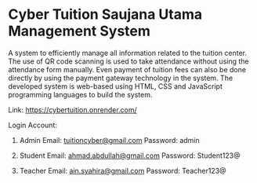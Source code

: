 # Cyber Tuition Saujana Utama Management System

A system to efficiently manage all information related to the tuition center. The use of QR code scanning is used to take attendance without using the attendance form manually. Even payment of tuition fees can also be done directly by using the payment gateway technology in the system. The developed system is web-based using HTML, CSS and JavaScript programming languages to build the system.

Link: https://cybertuition.onrender.com/

Login Account:
1) Admin
Email: tuitioncyber@gmail.com
Password: admin

2) Student
Email: ahmad.abdullah@gmail.com
Password: Student123@

3) Teacher
Email: ain.syahira@gmail.com
Password: Teacher123@
